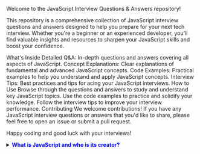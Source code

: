 Welcome to the JavaScript Interview Questions & Answers repository!

This repository is a comprehensive collection of JavaScript interview questions and answers designed to help you prepare for your next tech interview. Whether you're a beginner or an experienced developer, you'll find valuable insights and resources to sharpen your JavaScript skills and boost your confidence.

What's Inside
Detailed Q&A: In-depth questions and answers covering all aspects of JavaScript.
Concept Explanations: Clear explanations of fundamental and advanced JavaScript concepts.
Code Examples: Practical examples to help you understand and apply JavaScript concepts.
Interview Tips: Best practices and tips for acing your JavaScript interviews.
How to Use
Browse through the questions and answers to study and understand key JavaScript topics.
Use the code examples to practice and solidify your knowledge.
Follow the interview tips to improve your interview performance.
Contributing
We welcome contributions! If you have any JavaScript interview questions or answers that you'd like to share, please feel free to open an issue or submit a pull request.

Happy coding and good luck with your interviews!
<details>
  ### What is a freeze method
<summary><strong><span style="color: blue;">What is JavaScript and who is its creator?</span></strong></summary>
<br>


# JavaScript Overview

JavaScript is a versatile, high-level programming language primarily used for adding interactivity to web pages. It operates as an interpreted language, executing code line by line without prior compilation.

## Purpose and Usage

The core purpose of JavaScript is to enhance user interaction within web pages. Over time, it has expanded its role to include server-side development, mobile app development, and more.

## Historical Context

JavaScript was created by Brendan Eich in 1995 while he was at Netscape Communications Corporation. Originally named "Mocha" and later "LiveScript," it was rebranded as JavaScript to align with the popularity of Java.

## Key Features

- **Dynamic Typing:** Variables can hold values of any data type without explicit declarations.
  
- **Prototype-based Object Orientation:** Objects inherit properties and behaviors from prototypes.

- **Functional Programming Support:** Functions are treated as first-class citizens, enabling higher-order functions and closures.

## Ecosystem and Standards

JavaScript's ecosystem includes libraries like React.js and frameworks like Node.js. It follows the ECMAScript specification to ensure cross-platform compatibility and feature standardization.

JavaScript's evolution from a browser scripting language to a versatile programming language underscores its importance in modern software development.

---

</details>

